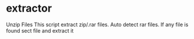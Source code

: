 # extractor
Unzip Files
This script extract zip/.rar files. Auto detect rar files. If any file is found sect file and extract it
